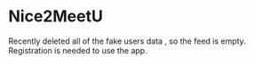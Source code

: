 # Nice2MeetU
Recently deleted all of the fake users data , so the feed is empty.
Registration is needed to use the app.
